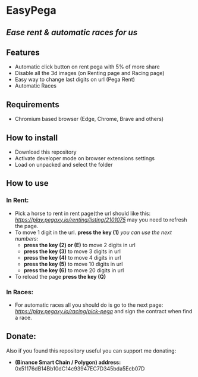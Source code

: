 # EasyPega

## _Ease rent & automatic races for us_

## Features

- Automatic click button on rent pega with 5% of more share
- Disable all the 3d images (on Renting page and Racing page)
- Easy way to change last digits on url (Pega Rent)
- Automatic Races

## Requirements

- Chromium based browser (Edge, Chrome, Brave and others)

## How to install

- Download this repository
- Activate developer mode on browser extensions settings
- Load on unpacked and select the folder

## How to use

### In Rent:

- Pick a horse to rent in rent page(the url should like this: _https://play.pegaxy.io/renting/listing/2101075_ may you need to refresh the page.
- To move 1 digit in the url. **press the key (1)** _you can use the next numbers:_
  - **press the key (2) or (E)** to move 2 digits in url
  - **press the key (3)** to move 3 digits in url
  - **press the key (4)** to move 4 digits in url
  - **press the key (5)** to move 10 digits in url
  - **press the key (6)** to move 20 digits in url
- To reload the page **press the key (Q)**

### In Races:

- For automatic races all you should do is go to the next page:
  _https://play.pegaxy.io/racing/pick-pega_ and sign the contract when find a race.

## Donate:

Also if you found this repository useful you can support me donating:

- **(Binance Smart Chain / Polygon) address:** 0x51176dB14Bb10dC14c93947EC7D345bda5Ecb07D
